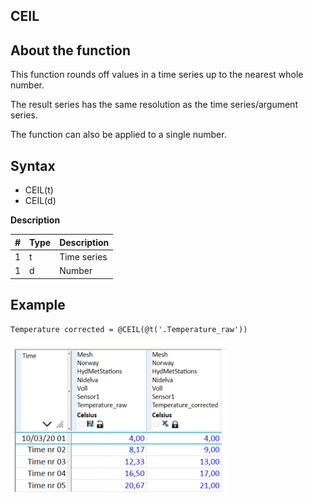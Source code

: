 ## CEIL
## About the function
This function rounds off values in a time series up to the nearest whole number.

The result series has the same resolution as the time series/argument series.

The function can also be applied to a single number.


## Syntax
- CEIL(t)
- CEIL(d)

**Description**

| # | Type | Description |
|---|---|---|
| 1 | t | Time series |
| 1 | d | Number |

## Example
`Temperature corrected = @CEIL(@t('.Temperature_raw'))`

![](assets/images/ceil_mesh.png)
